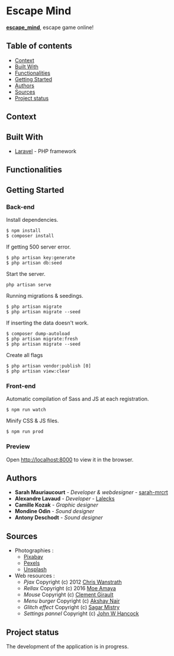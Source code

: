 # Escape Mind
**[escape_mind](https://escapemind.sarahmauriaucourt.fr/)**, escape game online!

## Table of contents
* [Context](#context)
* [Built With](#built-with)
* [Functionalities](#functionalities)
* [Getting Started](#getting-started)
* [Authors](#authors)
* [Sources](#sources)
* [Project status](#project-status)

## Context

## Built With

* [Laravel](https://laravel.com/) - PHP framework

## Functionalities

## Getting Started
### Back-end
Install dependencies.
```
$ npm install
$ composer install
```

If getting 500 server error.
```
$ php artisan key:generate
$ php artisan db:seed
```

Start the server.
```
php artisan serve
```

Running migrations & seedings.
```shell
$ php artisan migrate
$ php artisan migrate --seed
```

If inserting the data doesn't work.

```shell
$ composer dump-autoload 
$ php artisan migrate:fresh
$ php artisan migrate --seed
```

Create all flags
```shell
$ php artisan vendor:publish [0]
$ php artisan view:clear
```

### Front-end
Automatic compilation of Sass and JS at each registration.
```shell
$ npm run watch
```

Minify CSS & JS files.
```shell
$ npm run prod
```

### Preview
Open [http://localhost:8000](http://localhost:8000) to view it in the browser.

## Authors

* **Sarah Mauriaucourt** - *Developer & webdesigner* - [sarah-mrcrt](https://github.com/sarah-mrcrt)
* **Alexandre Lavaud** - *Developer* - [Lalecks](https://github.com/Lalecks)
* **Camille Kozak** - *Graphic designer*
* **Mondine Odin** - *Sound designer* 
* **Antony Deschodt** - *Sound designer*

## Sources
* Photographies : 
    - [Pixabay](https://pixabay.com/)
    - [Pexels](https://www.pexels.com/)
    - [Unsplash](https://unsplash.com/)
* Web resources :
    - *Pjax* Copyright (c) 2012 [Chris Wanstrath](https://github.com/defunkt/jquery-pjax)
    - *Rellax* Copyright (c) 2016 [Moe Amaya](https://github.com/dixonandmoe/rellax)
    - *Mouse* Copyright (c) [Clement Girault](https://codepen.io/clementGir/pen/RQqvQx)
    - *Menu burger* Copyright (c) [Akshay Nair](https://codepen.io/phenax/pen/Wrjgmx)
    - *Glitch effect* Copyright (c) [Sagar Mistry](https://codepen.io/sbmistry/pen/LYPZYMy)
    - *Settings pannel* Copyright (c) [John W Hancock](https://codepen.io/BlueCaret/pen/xVNpVM)

## Project status
The development of the application is in progress.